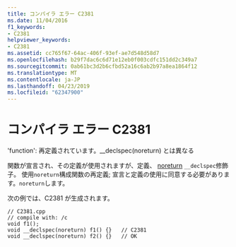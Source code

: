 ```yaml
---
title: コンパイラ エラー C2381
ms.date: 11/04/2016
f1_keywords:
- C2381
helpviewer_keywords:
- C2381
ms.assetid: cc765f67-64ac-406f-93ef-ae7d548d58d7
ms.openlocfilehash: b29f7dac6c6d71e12eb0f003cdfc151dd2c349a7
ms.sourcegitcommit: 0ab61bc3d2b6cfbd52a16c6ab2b97a8ea1864f12
ms.translationtype: MT
ms.contentlocale: ja-JP
ms.lasthandoff: 04/23/2019
ms.locfileid: "62347900"
---
```

# <a name="compiler-error-c2381"></a>コンパイラ エラー C2381

'function': 再定義されています。__declspec(noreturn) とは異なる

関数が宣言され、その定義が使用されますが、定義、 [noreturn](../../cpp/noreturn.md) `__declspec`修飾子。 使用`noreturn`構成関数の再定義; 宣言と定義の使用に同意する必要があります。`noreturn`します。

次の例では、C2381 が生成されます。

```
// C2381.cpp
// compile with: /c
void f1();
void __declspec(noreturn) f1() {}   // C2381
void __declspec(noreturn) f2() {}   // OK
```